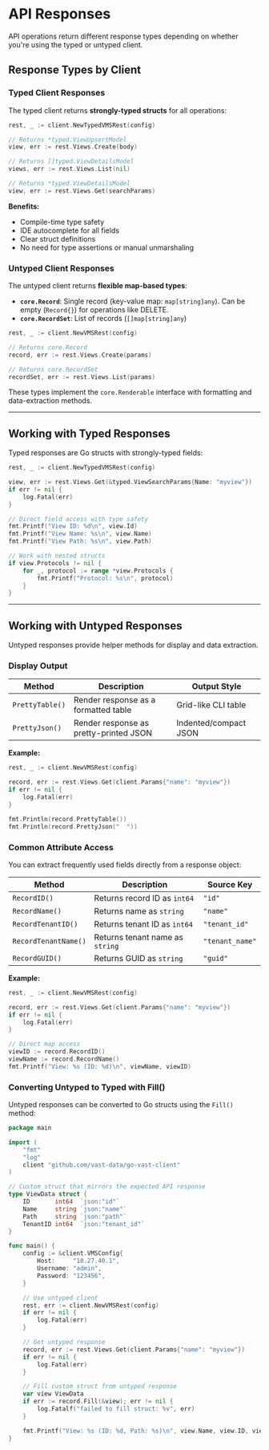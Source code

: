 # API Responses

API operations return different response types depending on whether you're using the typed or untyped client.

## Response Types by Client

### Typed Client Responses

The typed client returns **strongly-typed structs** for all operations:

```go
rest, _ := client.NewTypedVMSRest(config)

// Returns *typed.ViewUpsertModel
view, err := rest.Views.Create(body)

// Returns []typed.ViewDetailsModel
views, err := rest.Views.List(nil)

// Returns *typed.ViewDetailsModel
view, err := rest.Views.Get(searchParams)
```

**Benefits:**
- Compile-time type safety
- IDE autocomplete for all fields
- Clear struct definitions
- No need for type assertions or manual unmarshaling

### Untyped Client Responses

The untyped client returns **flexible map-based types**:

- **`core.Record`**: Single record (key-value map: `map[string]any`). Can be empty (`Record{}`) for operations like DELETE.
- **`core.RecordSet`**: List of records (`[]map[string]any`)

```go
rest, _ := client.NewVMSRest(config)

// Returns core.Record
record, err := rest.Views.Create(params)

// Returns core.RecordSet
recordSet, err := rest.Views.List(params)
```

These types implement the `core.Renderable` interface with formatting and data-extraction methods.

---

## Working with Typed Responses

Typed responses are Go structs with strongly-typed fields:

```go
rest, _ := client.NewTypedVMSRest(config)

view, err := rest.Views.Get(&typed.ViewSearchParams{Name: "myview"})
if err != nil {
    log.Fatal(err)
}

// Direct field access with type safety
fmt.Printf("View ID: %d\n", view.Id)
fmt.Printf("View Name: %s\n", view.Name)
fmt.Printf("View Path: %s\n", view.Path)

// Work with nested structs
if view.Protocols != nil {
    for _, protocol := range *view.Protocols {
        fmt.Printf("Protocol: %s\n", protocol)
    }
}
```

---

## Working with Untyped Responses

Untyped responses provide helper methods for display and data extraction.

### Display Output

| Method           | Description                              | Output Style           |
|------------------|------------------------------------------|------------------------|
| `PrettyTable()`  | Render response as a formatted table     | Grid-like CLI table    |
| `PrettyJson()`   | Render response as pretty-printed JSON   | Indented/compact JSON  |

**Example:**

```go
rest, _ := client.NewVMSRest(config)

record, err := rest.Views.Get(client.Params{"name": "myview"})
if err != nil {
    log.Fatal(err)
}

fmt.Println(record.PrettyTable())
fmt.Println(record.PrettyJson("  "))
```

### Common Attribute Access

You can extract frequently used fields directly from a response object:

| Method               | Description                     | Source Key      |
| -------------------- | ------------------------------- | --------------- |
| `RecordID()`         | Returns record ID as `int64`    | `"id"`          |
| `RecordName()`       | Returns name as `string`        | `"name"`        |
| `RecordTenantID()`   | Returns tenant ID as `int64`    | `"tenant_id"`   |
| `RecordTenantName()` | Returns tenant name as `string` | `"tenant_name"` |
| `RecordGUID()`       | Returns GUID as `string`        | `"guid"`        |



**Example:**

```go
rest, _ := client.NewVMSRest(config)

record, err := rest.Views.Get(client.Params{"name": "myview"})
if err != nil {
    log.Fatal(err)
}

// Direct map access
viewID := record.RecordID()
viewName := record.RecordName()
fmt.Printf("View: %s (ID: %d)\n", viewName, viewID)
```

### Converting Untyped to Typed with Fill()

Untyped responses can be converted to Go structs using the `Fill()` method:

```go
package main

import (
    "fmt"
    "log"
    client "github.com/vast-data/go-vast-client"
)

// Custom struct that mirrors the expected API response
type ViewData struct {
    ID       int64  `json:"id"`
    Name     string `json:"name"`
    Path     string `json:"path"`
    TenantID int64  `json:"tenant_id"`
}

func main() {
    config := &client.VMSConfig{
        Host:     "10.27.40.1",
        Username: "admin",
        Password: "123456",
    }

    // Use untyped client
    rest, err := client.NewVMSRest(config)
    if err != nil {
        log.Fatal(err)
    }

    // Get untyped response
    record, err := rest.Views.Get(client.Params{"name": "myview"})
    if err != nil {
        log.Fatal(err)
    }

    // Fill custom struct from untyped response
    var view ViewData
    if err := record.Fill(&view); err != nil {
        log.Fatalf("failed to fill struct: %v", err)
    }

    fmt.Printf("View: %s (ID: %d, Path: %s)\n", view.Name, view.ID, view.Path)
}
```
